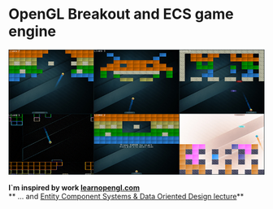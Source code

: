 # OpenGL Breakout and ECS game engine

![OSD example](assets/readme/breakout.png)



**I`m inspired by work [learnopengl.com](https://learnopengl.com/In-Practice/2D-Game/Breakout)**  
** ... and [Entity Component Systems & Data Oriented Design lecture](http://aras-p.info/texts/files/2018Academy%20-%20ECS-DoD.pdf)**


